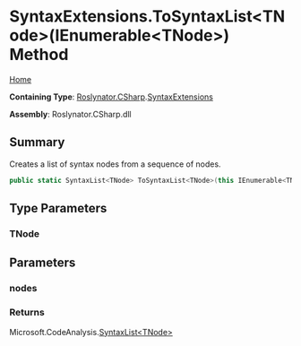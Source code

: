 # SyntaxExtensions\.ToSyntaxList\<TNode>\(IEnumerable\<TNode>\) Method

[Home](../../../../README.md)

**Containing Type**: [Roslynator.CSharp](../../README.md)\.[SyntaxExtensions](../README.md)

**Assembly**: Roslynator\.CSharp\.dll

## Summary

Creates a list of syntax nodes from a sequence of nodes\.

```csharp
public static SyntaxList<TNode> ToSyntaxList<TNode>(this IEnumerable<TNode> nodes) where TNode : Microsoft.CodeAnalysis.SyntaxNode
```

## Type Parameters

### TNode





## Parameters

### nodes





### Returns

Microsoft\.CodeAnalysis\.[SyntaxList\<TNode>](https://docs.microsoft.com/en-us/dotnet/api/microsoft.codeanalysis.syntaxlist-1)

